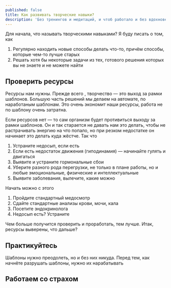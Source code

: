 ```yaml
---
published: false
title: Как развивать творческие навыки?
description: 'Без тренингов и медитаций, и чтоб работало и без вдохновения и настроения'
---
```

Для начала, что называть творческими навыками? Я буду писать о том, как

1. Регулярно находить новые способы делать что-то, причём способы, которые чем-то лучше старых
2. Решать хотя бы некоторые задачи из тех, готового решения которых вы не знаете и не можете найти

## Проверить ресурсы

Ресурсы нам нужны. Прежде всего , творчество — это выход за рамки шаблонов. Большую часть решений мы делаем на автомате, по наработаным шаблонам. Это очень экономит наши ресурсы, работа не по шаблону очень затратна.

Если ресурсов нет — то сам организм будет противиться выходу за рамки шаблонов. Он и так старается не давать нам это делать, чтобы не растрачивать энергию на что попало, но при резком недостатке он начинает это делать куда жёстче. Так что 

1. Устраните недосып, если есть
1. Если есть недостаток движения (гиподинамия) — начинайте гулять и двигаться
1. Выявите и устраните гормональные сбои
1. Уберите разного рода перегрузки, не только в плане работы, но и любые эмоциональные, физические и интеллектуальные
1. Выявите заболевания, вылечите, какие можно



Начать можно с этого

1. Пройдите стандартный медосмотр
1. Сдайте стандартные анализы крови, мочи, кала
1. Посетите эндокринолога
1. Недосып есть? Устраните

Чем больше получится проверить и проработать, тем лучше. Итак, ресурсы выверены, что дальше?

## Практикуйтесь

Шаблоны нужно преодолеть, но и без них никуда. Перед тем, как начнёте разрушать шаблоны, нужно их нарабатывать


## Работаем со страхом


